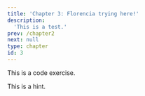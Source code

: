 ```yaml
---
title: 'Chapter 3: Florencia trying here!'
description:
  'This is a test.'
prev: /chapter2
next: null
type: chapter
id: 3
---
```



<exercise id="1" title="Florencia's slides" type="slides">

<slides source="chapter3_01_Flor_test">
</slides>

<exercise id="2" title="Some code to try">

This is a code exercise. 

<codeblock id="03_1">

This is a hint.

</codeblock>

</exercise>
